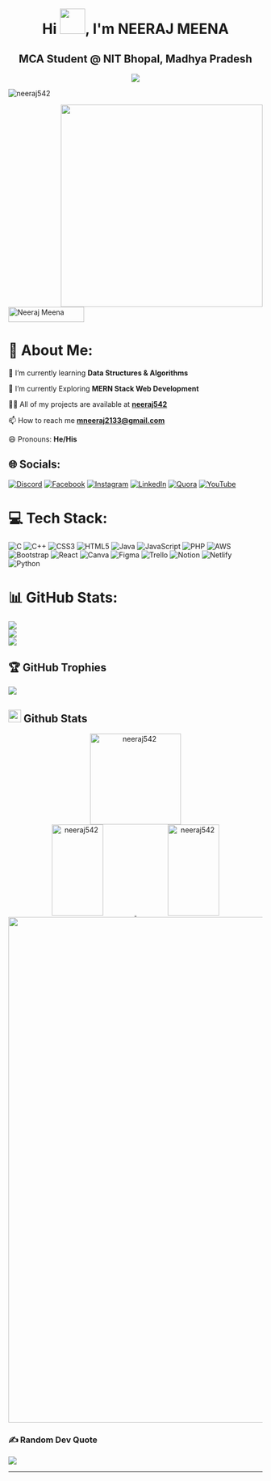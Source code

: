 <h1 align="center">Hi <img src = "https://raw.githubusercontent.com/MartinHeinz/MartinHeinz/master/wave.gif" width = 50px>, I'm NEERAJ MEENA</h1>
<h2 align="center">MCA Student @ NIT Bhopal, Madhya Pradesh</h2>
<div align="center">   
<img src="https://readme-typing-svg.herokuapp.com?size=25&center=true&vCenter=true&width=650&lines=A+Passionate+Competitive+Programmer;An+Aspiring+Web+Developer;Open+Source+Contributor">
</div> 
<p align="left"> <img src="https://komarev.com/ghpvc/?username=neeraj542&label=Profile%20views&color=1A77B1&style=flat" alt="neeraj542" /> </p>
<img src="./assets/undraw_illustrations.gif" width=400 align=right />
<p align="left"> <a href="https://www.linkedin.com/in/kumar-neeraj-2019/" target="blank"><img src="https://www.godrejproperties.com/backoffice/data_content/projects/comingsoon_to_south_delhi_delhi/landing_page/images/connect-linkedin.png" alt="Neeraj Meena" width="150" height="30" /></a> </p>

<!--changes starting from here -->   
# 💫 About Me:    
🔭 I’m currently learning **Data Structures & Algorithms**

🌱 I’m currently Exploring **MERN Stack Web Development**  
 
👨‍💻 All of my projects are available at **[neeraj542](https://github.com/neeraj542)**

📫 How to reach me **[mneeraj2133@gmail.com](mailto:mneeraj2133@gmail.com)**

<!-- 📄 Know about my experiences **[Resume](https://drive.google.com/file/d/1-lvepAaMa-GClTFX4uCyRSZ0kdSMP4aH/view?usp=sharing)** -->

😄 Pronouns: **He/His**     

<!-- ⚡ Fun fact **hui hui** -->  

## 🌐 Socials:
[![Discord](https://img.shields.io/badge/Discord-%237289DA.svg?logo=discord&logoColor=white)](https://discord.gg/https://discord.gg/czuQ69pn) [![Facebook](https://img.shields.io/badge/Facebook-%231877F2.svg?logo=Facebook&logoColor=white)](https://facebook.com/theneeraj542) [![Instagram](https://img.shields.io/badge/Instagram-%23E4405F.svg?logo=Instagram&logoColor=white)](https://instagram.com/iamneeraj_542) [![LinkedIn](https://img.shields.io/badge/LinkedIn-%230077B5.svg?logo=linkedin&logoColor=white)](https://linkedin.com/in/kumar-neeraj-2019) [![Quora](https://img.shields.io/badge/Quora-%23B92B27.svg?logo=Quora&logoColor=white)](https://quora.com/profile/Neeraj-Meena-329) [![YouTube](https://img.shields.io/badge/YouTube-%23FF0000.svg?logo=YouTube&logoColor=white)](https://youtube.com/@neerajmeena8136) 

# 💻 Tech Stack: 
![C](https://img.shields.io/badge/c-%2300599C.svg?style=for-the-badge&logo=c&logoColor=white) ![C++](https://img.shields.io/badge/c++-%2300599C.svg?style=for-the-badge&logo=c%2B%2B&logoColor=white) ![CSS3](https://img.shields.io/badge/css3-%231572B6.svg?style=for-the-badge&logo=css3&logoColor=white) ![HTML5](https://img.shields.io/badge/html5-%23E34F26.svg?style=for-the-badge&logo=html5&logoColor=white) ![Java](https://img.shields.io/badge/java-%23ED8B00.svg?style=for-the-badge&logo=java&logoColor=white) ![JavaScript](https://img.shields.io/badge/javascript-%23323330.svg?style=for-the-badge&logo=javascript&logoColor=%23F7DF1E) ![PHP](https://img.shields.io/badge/php-%23777BB4.svg?style=for-the-badge&logo=php&logoColor=white) ![AWS](https://img.shields.io/badge/AWS-%23FF9900.svg?style=for-the-badge&logo=amazon-aws&logoColor=white) ![Bootstrap](https://img.shields.io/badge/bootstrap-%23563D7C.svg?style=for-the-badge&logo=bootstrap&logoColor=white) ![React](https://img.shields.io/badge/react-%2320232a.svg?style=for-the-badge&logo=react&logoColor=%2361DAFB) ![Canva](https://img.shields.io/badge/Canva-%2300C4CC.svg?style=for-the-badge&logo=Canva&logoColor=white) 	![Figma](https://img.shields.io/badge/figma-%23F24E1E.svg?style=for-the-badge&logo=figma&logoColor=white) ![Trello](https://img.shields.io/badge/Trello-%23026AA7.svg?style=for-the-badge&logo=Trello&logoColor=white) ![Notion](https://img.shields.io/badge/Notion-%23000000.svg?style=for-the-badge&logo=notion&logoColor=white) ![Netlify](https://img.shields.io/badge/netlify-%23000000.svg?style=for-the-badge&logo=netlify&logoColor=#00C7B7) ![Python](https://img.shields.io/badge/python-3670A0?style=for-the-badge&logo=python&logoColor=ffdd54)

# 📊 GitHub Stats: 

![](https://github-readme-stats.vercel.app/api?username=neeraj542&theme=radical&hide_border=false&include_all_commits=false&count_private=false)<br/>
![](https://github-readme-streak-stats.herokuapp.com/?user=neeraj542&theme=radical&hide_border=false)<br/>
![](https://github-readme-stats.vercel.app/api/top-langs/?username=neeraj542&theme=radical&hide_border=false&include_all_commits=false&count_private=false&layout=compact)

## 🏆 GitHub Trophies
![](https://github-profile-trophy.vercel.app/?username=neeraj542&theme=radical&no-frame=false&no-bg=true&margin-w=4)

## <img src="./assets/github.png" height=25/> Github Stats 

<p align="center">
<a href="https://github.com/neeraj542">
<!-- <img  height="180em" align="center" src="https://github-readme-streak-stats.herokuapp.com/?user=neeraj542&theme=react" alt="neeraj542" /> -->
<img  height="180em" align="center" src="https://github-readme-streak-stats.herokuapp.com/?user=neeraj542&theme=radical&hide_border=false" alt="neeraj542" />
  
<br />
<img  height="180em" width="45%" src="https://github-readme-stats-eight-theta.vercel.app/api/top-langs/?username=neeraj542&layout=compact&langs_count=8&theme=algolia" alt="neeraj542" />
<img  height="180em" width="45%" src="https://github-readme-stats-eight-theta.vercel.app/api?username=neeraj542&show_icons=true&theme=algolia&include_all_commits=true&count_private=true" alt="neeraj542" />
<img align="center" width="1000" src="https://activity-graph.herokuapp.com/graph?username=neeraj542&theme=react-dark" />

</a>
</p>

### ✍️ Random Dev Quote 
![](https://quotes-github-readme.vercel.app/api?type=horizontal&theme=radical)

---
<!-- ### 😂 Random Dev Meme 
<img src="https://random-memer.herokuapp.com/" width="512px"/> -->


<!-- Proudly created with GPRM ( https://gprm.itsvg.in ) -->

